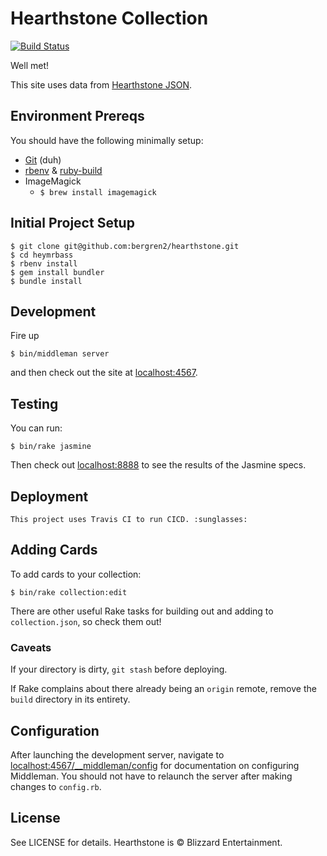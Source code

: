 # Hearthstone Collection

[![Build Status](https://travis-ci.org/bergren2/hearthstone.svg?branch=master)](https://travis-ci.org/bergren2/hearthstone)

Well met!

This site uses data from [Hearthstone JSON](http://hearthstonejson.com).

## Environment Prereqs

You should have the following minimally setup:

- [Git](https://help.github.com/articles/set-up-git) (duh)
- [rbenv](https://github.com/sstephenson/rbenv)
& [ruby-build](https://github.com/sstephenson/ruby-build)
- ImageMagick
  - `$ brew install imagemagick`

## Initial Project Setup

    $ git clone git@github.com:bergren2/hearthstone.git
    $ cd heymrbass
    $ rbenv install
    $ gem install bundler
    $ bundle install

## Development

Fire up

    $ bin/middleman server

and then check out the site at [localhost:4567](http://localhost:4567).

## Testing

You can run:

    $ bin/rake jasmine

Then check out [localhost:8888](http://localhost:8888) to see the results of the
Jasmine specs.

## Deployment

    This project uses Travis CI to run CICD. :sunglasses:

## Adding Cards

To add cards to your collection:

    $ bin/rake collection:edit

There are other useful Rake tasks for building out and adding to
`collection.json`, so check them out!

### Caveats

If your directory is dirty, `git stash` before deploying.

If Rake complains about there already being an `origin` remote, remove the `build`
directory in its entirety.

## Configuration

After launching the development server, navigate to
[localhost:4567/__middleman/config](http://localhost:4567/__middleman/config)
for documentation on configuring Middleman. You should not have to relaunch the
server after making changes to `config.rb`.

## License

See LICENSE for details. Hearthstone is &copy; Blizzard Entertainment.

